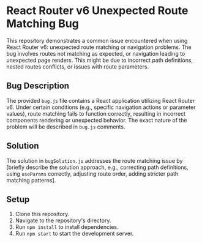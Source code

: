 # React Router v6 Unexpected Route Matching Bug

This repository demonstrates a common issue encountered when using React Router v6: unexpected route matching or navigation problems. The bug involves routes not matching as expected, or navigation leading to unexpected page renders.  This might be due to incorrect path definitions, nested routes conflicts, or issues with route parameters.

## Bug Description
The provided `bug.js` file contains a React application utilizing React Router v6.  Under certain conditions (e.g., specific navigation actions or parameter values), route matching fails to function correctly, resulting in incorrect components rendering or unexpected behavior.  The exact nature of the problem will be described in `bug.js` comments.

## Solution
The solution in `bugSolution.js` addresses the route matching issue by [briefly describe the solution approach, e.g., correcting path definitions, using `useParams` correctly, adjusting route order, adding stricter path matching patterns].

## Setup
1. Clone this repository.
2. Navigate to the repository's directory.
3. Run `npm install` to install dependencies.
4. Run `npm start` to start the development server.